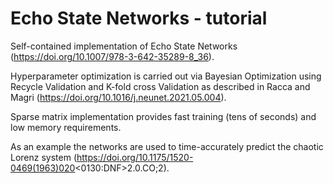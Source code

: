 # Echo State Networks - tutorial

Self-contained implementation of Echo State Networks (https://doi.org/10.1007/978-3-642-35289-8_36).

Hyperparameter optimization is carried out via Bayesian Optimization using Recycle Validation and K-fold cross Validation as described in Racca and Magri (https://doi.org/10.1016/j.neunet.2021.05.004).

Sparse matrix implementation provides fast training (tens of seconds) and low memory requirements.

As an example the networks are used to time-accurately predict the chaotic Lorenz system (https://doi.org/10.1175/1520-0469(1963)020<0130:DNF>2.0.CO;2).


